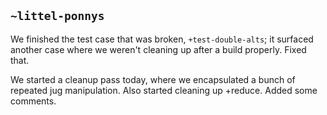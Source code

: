 ## `~littel-ponnys`
We finished the test case that was broken, `+test-double-alts`; it surfaced another case where we weren't cleaning up after a build properly. Fixed that.

We started a cleanup pass today, where we encapsulated a bunch of repeated jug manipulation. Also started cleaning up +reduce. Added some comments.